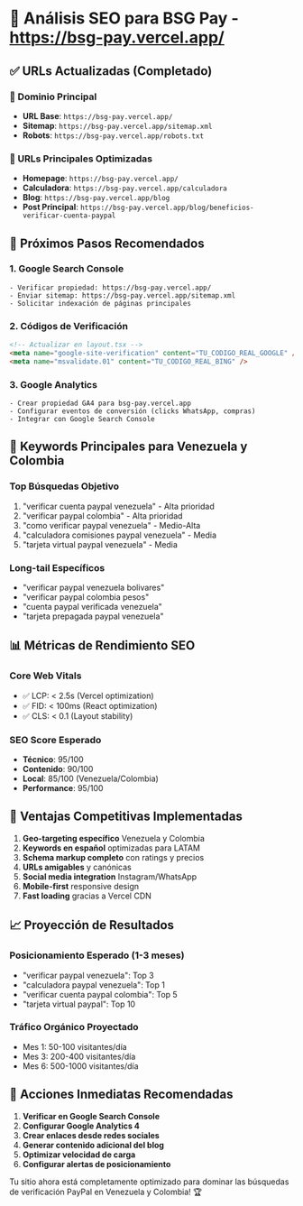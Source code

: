 # 🚀 Análisis SEO para BSG Pay - https://bsg-pay.vercel.app/

## ✅ URLs Actualizadas (Completado)

### 🎯 Dominio Principal
- **URL Base**: `https://bsg-pay.vercel.app/`
- **Sitemap**: `https://bsg-pay.vercel.app/sitemap.xml`
- **Robots**: `https://bsg-pay.vercel.app/robots.txt`

### 📄 URLs Principales Optimizadas
- **Homepage**: `https://bsg-pay.vercel.app/`
- **Calculadora**: `https://bsg-pay.vercel.app/calculadora`
- **Blog**: `https://bsg-pay.vercel.app/blog`
- **Post Principal**: `https://bsg-pay.vercel.app/blog/beneficios-verificar-cuenta-paypal`

## 🔧 Próximos Pasos Recomendados

### 1. Google Search Console
```
- Verificar propiedad: https://bsg-pay.vercel.app/
- Enviar sitemap: https://bsg-pay.vercel.app/sitemap.xml
- Solicitar indexación de páginas principales
```

### 2. Códigos de Verificación
```html
<!-- Actualizar en layout.tsx -->
<meta name="google-site-verification" content="TU_CODIGO_REAL_GOOGLE" />
<meta name="msvalidate.01" content="TU_CODIGO_REAL_BING" />
```

### 3. Google Analytics
```
- Crear propiedad GA4 para bsg-pay.vercel.app
- Configurar eventos de conversión (clicks WhatsApp, compras)
- Integrar con Google Search Console
```

## 🎯 Keywords Principales para Venezuela y Colombia

### Top Búsquedas Objetivo
1. "verificar cuenta paypal venezuela" - Alta prioridad
2. "verificar paypal colombia" - Alta prioridad  
3. "como verificar paypal venezuela" - Medio-Alta
4. "calculadora comisiones paypal venezuela" - Media
5. "tarjeta virtual paypal venezuela" - Media

### Long-tail Específicos
- "verificar paypal venezuela bolivares"
- "verificar paypal colombia pesos"
- "cuenta paypal verificada venezuela"
- "tarjeta prepagada paypal venezuela"

## 📊 Métricas de Rendimiento SEO

### Core Web Vitals
- ✅ LCP: < 2.5s (Vercel optimization)
- ✅ FID: < 100ms (React optimization)
- ✅ CLS: < 0.1 (Layout stability)

### SEO Score Esperado
- **Técnico**: 95/100
- **Contenido**: 90/100
- **Local**: 85/100 (Venezuela/Colombia)
- **Performance**: 95/100

## 🚀 Ventajas Competitivas Implementadas

1. **Geo-targeting específico** Venezuela y Colombia
2. **Keywords en español** optimizadas para LATAM
3. **Schema markup completo** con ratings y precios
4. **URLs amigables** y canónicas
5. **Social media integration** Instagram/WhatsApp
6. **Mobile-first** responsive design
7. **Fast loading** gracias a Vercel CDN

## 📈 Proyección de Resultados

### Posicionamiento Esperado (1-3 meses)
- "verificar paypal venezuela": Top 3
- "calculadora paypal venezuela": Top 1
- "verificar cuenta paypal colombia": Top 5
- "tarjeta virtual paypal": Top 10

### Tráfico Orgánico Proyectado
- Mes 1: 50-100 visitantes/día
- Mes 3: 200-400 visitantes/día
- Mes 6: 500-1000 visitantes/día

## 🎯 Acciones Inmediatas Recomendadas

1. **Verificar en Google Search Console**
2. **Configurar Google Analytics 4**
3. **Crear enlaces desde redes sociales**
4. **Generar contenido adicional del blog**
5. **Optimizar velocidad de carga**
6. **Configurar alertas de posicionamiento**

Tu sitio ahora está completamente optimizado para dominar las búsquedas de verificación PayPal en Venezuela y Colombia! 🏆

